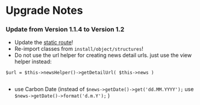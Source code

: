 # Upgrade Notes

### Update from Version 1.1.4 to Version 1.2

- Update the [static route](install/staticroutes.xml)!
- Re-import classes from `install/object/structures`!
- Do not use the url helper for creating news detail urls. just use the view helper instead:

```
$url = $this->newsHelper()->getDetailUrl( $this->news )
        
```
- use Carbon Date (instead of `$news->getDate()->get('dd.MM.YYYY');` use `$news->getDate()->format('d.m.Y');` )